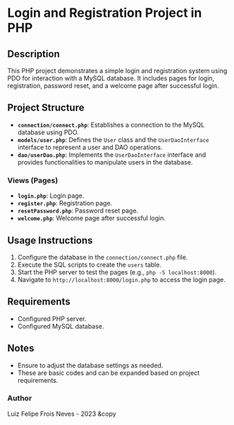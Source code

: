 
# Login and Registration Project in PHP

## Description
This PHP project demonstrates a simple login and registration system using PDO for interaction with a MySQL database. It includes pages for login, registration, password reset, and a welcome page after successful login.

## Project Structure
- **`connection/connect.php`**: Establishes a connection to the MySQL database using PDO.
- **`models/user.php`**: Defines the `User` class and the `UserDaoInterface` interface to represent a user and DAO operations.
- **`dao/userDao.php`**: Implements the `UserDaoInterface` interface and provides functionalities to manipulate users in the database.

### Views (Pages)
- **`login.php`**: Login page.
- **`register.php`**: Registration page.
- **`resetPassword.php`**: Password reset page.
- **`welcome.php`**: Welcome page after successful login.

## Usage Instructions
1. Configure the database in the `connection/connect.php` file.
2. Execute the SQL scripts to create the `users` table.
3. Start the PHP server to test the pages (e.g., `php -S localhost:8000`).
4. Navigate to `http://localhost:8000/login.php` to access the login page.

## Requirements
- Configured PHP server.
- Configured MySQL database.

## Notes
- Ensure to adjust the database settings as needed.
- These are basic codes and can be expanded based on project requirements.

### Author
Luiz Felipe Frois Neves - 2023 &copy


